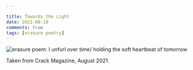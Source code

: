 ```yaml
---

title: Towards the Light
date: 2021-08-18
comments: true
tags: [erasure poetry]
---
```

<img src="https://www.davidralphlewis.co.uk/assets/images/articles/2021/light.jpeg" alt="erasure poem: I unfurl over time/ holding the soft heartbeat of tomorrow" title="No idea what this one means, but it sounds good" class="responsive"><br>

Taken from Crack Magazine, August 2021.


